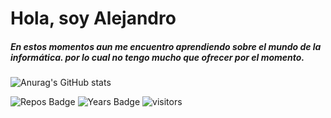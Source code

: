 # Hola, soy Alejandro

##### En estos momentos aun me encuentro aprendiendo sobre el mundo de la informática. por lo cual no tengo mucho que ofrecer por el momento.

![Anurag's GitHub stats](https://github-readme-stats.vercel.app/api?username=AlejandroP02&count_private=true&show_icons=true&theme=dark&locale=es)


![Repos Badge](https://badges.pufler.dev/repos/AlejandroP02)
![Years Badge](https://badges.pufler.dev/years/AlejandroP02)
![visitors](https://visitor-badge.glitch.me/badge?page_id=AlejandroP02.visitor-badge&right_color=green)
